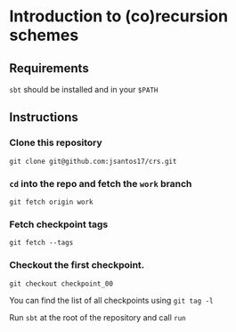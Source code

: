 # Introduction to (co)recursion schemes

## Requirements
`sbt` should be installed and in your `$PATH`

## Instructions

### Clone this repository

```
git clone git@github.com:jsantos17/crs.git
```

### `cd` into the repo and fetch the `work` branch

```
git fetch origin work
```

### Fetch checkpoint tags

```
git fetch --tags
```

### Checkout the first checkpoint.

```
git checkout checkpoint_00
```

You can find the list of all checkpoints using `git tag -l`

Run `sbt` at the root of the repository and call `run`
